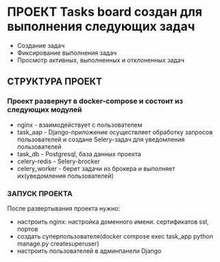 # ПРОЕКТ Tasks board создан для выполнения следующих задач
- Создание задач
- Фиксирование выполнения задач
- Просмотр активных, выполненных и отклоненных задач

## СТРУКТУРА ПРОЕКТ
### Проект развернут в docker-compose и состоит из следующих модулей
- nginx - взаимодействует с пользователем
- task_aap - Django-приложение осуществляет обработку запросов пользователей и 
    создане Selery-задач для уведомления пользователей
- task_db - Postgresql, база данных проекта
- celery-redis - Selery-brocker
- celery_worker - берет задачи из брокера и выполняет их(уведомления пользователей)

### ЗАПУСК ПРОЕКТА
После развертывания проекта нужно:
- настроить nginx: настройка доменного имени. сертификатов ssl, портов
- создать суперпользователя(docker compose exec task_app python manage.py createsuperuser)
- настроить пользователей в админпанели Django
